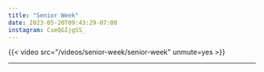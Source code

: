 ```yaml
---
title: "Senior Week"
date: 2023-05-20T09:43:29-07:00
instagram: CseQGIjgSS_
---
```


{{< video src="/videos/senior-week/senior-week" unmute=yes >}}

---
